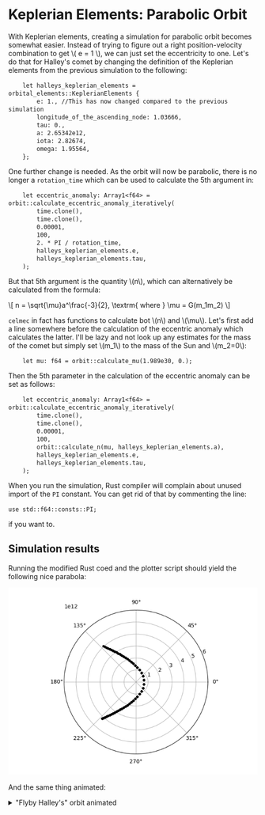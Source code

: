 # Keplerian Elements: Parabolic Orbit

With Keplerian elements, creating a simulation for parabolic orbit becomes somewhat easier. Instead of trying to figure out a right position-velocity combination to get \\( e = 1 \\), we can just set the eccentricity to one. Let's do that for Halley's comet by changing the definition of the Keplerian elements from the previous simulation to the following:

```
    let halleys_keplerian_elements = orbital_elements::KeplerianElements {
        e: 1., //This has now changed compared to the previous simulation
        longitude_of_the_ascending_node: 1.03666,
        tau: 0.,
        a: 2.65342e12,
        iota: 2.82674,
        omega: 1.95564,
    };

```

One further change is needed. As the orbit will now be parabolic, there is no longer a `rotation_time` which can be used to calculate the 5th argument in:

```
    let eccentric_anomaly: Array1<f64> = orbit::calculate_eccentric_anomaly_iteratively(
        time.clone(),
        time.clone(),
        0.00001,
        100,
        2. * PI / rotation_time,
        halleys_keplerian_elements.e,
        halleys_keplerian_elements.tau,
    );
```

But that 5th argument is the quantity \\(n\\), which can alternatively be calculated from the formula:

\\[ n = \sqrt{\mu}a^\frac{-3}{2}, \textrm{ where } \mu = G(m_1m_2) \\]

`celmec` in fact has functions to calculate bot \\(n\\) and \\(\mu\\). Let's first add a line somewhere before the calculation of the eccentric anomaly which calculates the latter. I'll be lazy and not look up any estimates for the mass of the comet but simply set \\(m_1\\) to the mass of the Sun and \\(m_2=0\\):

```
    let mu: f64 = orbit::calculate_mu(1.989e30, 0.);

```

Then the 5th parameter in the calculation of the eccentric anomaly can be set as follows:

```
    let eccentric_anomaly: Array1<f64> = orbit::calculate_eccentric_anomaly_iteratively(
        time.clone(),
        time.clone(),
        0.00001,
        100,
        orbit::calculate_n(mu, halleys_keplerian_elements.a),
        halleys_keplerian_elements.e,
        halleys_keplerian_elements.tau,
    );
```

When you run the simulation, Rust compiler will complain about unused import of the `PI` constant. You can get rid of that by commenting the line:

```
use std::f64::consts::PI;
```

if you want to.

## Simulation results

Running the modified Rust coed and the plotter script should yield the following nice parabola:

!["Flyby Halley's" orbit](images/flyby-halley.png)

And the same thing animated:

<details>
  <summary>"Flyby Halley's" orbit animated</summary>
  
  !["Flyby Halley's" orbit animated](images/flyby-halley.gif)
  
</details>
